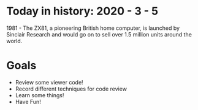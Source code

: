 Today in history: 2020 -  3 - 5
===============================

1981 - The ZX81, a pioneering British home computer,
is launched by Sinclair Research and would go on to
sell over 1.5 million units around the world.

Goals
=====
- Review some viewer code!
- Record different techniques for code review
- Learn some things!
- Have Fun!
